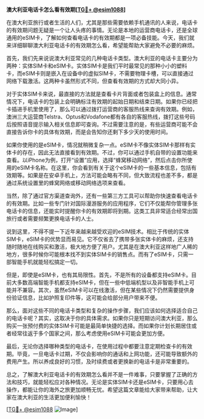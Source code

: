 **澳大利亚电话卡怎么看有效期[[TG💪+ @esim1088](https://t.me/s/esim1088)]**

在澳大利亚旅行或者生活的人们，尤其是那些需要依赖手机通讯的人来说，电话卡的有效期问题无疑是一个让人头疼的事情。无论是本地的运营商电话卡，还是全球通用的eSIM卡，了解如何查看电话卡的有效期都是一项必备技能。今天，我们就来详细聊聊澳大利亚电话卡的有效期怎么看，希望能帮助大家避免不必要的麻烦。

首先，我们先来说说澳大利亚常见的几种电话卡类型。澳大利亚的电话卡主要分为两种：实体SIM卡和eSIM卡。实体SIM卡是我们平时最常见的那种小小的塑料卡，而eSIM卡则是嵌入在设备中的虚拟SIM卡，不需要物理卡槽，可以直接通过网络下载激活。这两种卡虽然形式不同，但查看有效期的方式却大同小异。

对于实体SIM卡来说，最直接的方法就是查看卡片背面或者包装盒上的信息。通常情况下，电话卡的包装上会明确标注有效期的起始日期和结束日期。如果你已经把卡插进手机里使用了，那么可以通过拨打运营商的客服热线来查询有效期。例如，澳洲三大运营商Telstra、Optus和Vodafone都有各自的客服热线，拨打这些号码后按照语音提示输入相关信息即可查询。不过需要注意的是，有些运营商可能不会直接告诉你卡的具体有效期，而是会告知你还剩下多少天的使用时间。

如果你使用的是eSIM卡，情况就稍微复杂一点。eSIM卡不像实体SIM卡那样有实体卡的存在，因此无法直接看到有效期。不过，你可以通过手机自带的设置功能来查看。以iPhone为例，打开“设置”应用，选择“蜂窝移动网络”，然后点击你所使用的eSIM卡名称。在这里，你会看到有关于这个eSIM卡的一些基本信息，包括有效期等。如果是在安卓手机上，方法可能会略有不同，但大致流程也差不多，都是通过系统设置里的蜂窝网络或移动网络选项来查看。

当然，除了通过官方渠道查询外，还有一些第三方工具可以帮助你快速查看电话卡的有效期。比如一些专门针对国际漫游服务的应用程序，它们不仅能帮你管理多张电话卡的信息，还能实时提醒你卡的有效期即将到期。这类工具非常适合经常出国旅行或者需要频繁更换电话卡的人士。

说到这里，不得不提一下近年来越来越受欢迎的eSIM技术。相比于传统的实体SIM卡，eSIM卡的优势显而易见。它不仅省去了携带多张实体卡的麻烦，还支持随时随地在线购买和激活，极大地方便了用户。尤其是在澳大利亚这样地广人稀的地方，很多时候你可能根本找不到实体SIM卡的销售点。而有了eSIM卡，只需一部智能手机就能轻松搞定一切。

但是，即使是eSIM卡，也有其局限性。首先，不是所有的设备都支持eSIM卡。目前大多数高端智能手机都支持eSIM卡，但在一些中低端机型以及非智能手机上可能并不兼容。其次，虽然eSIM卡可以在线激活，但在某些情况下仍然需要提供身份验证信息，比如护照复印件等，这可能会给部分用户带来不便。

那么，面对这些不同的电话卡类型和复杂的操作步骤，我们应该如何选择适合自己的电话卡呢？其实，这取决于你的具体需求。如果你只是短期访问澳大利亚，那么购买一张预付费的实体SIM卡可能是最简单快捷的选择。而如果你计划长期居住或者经常往返于多个国家之间，那么考虑使用eSIM卡可能会更加方便。

最后，无论你选择哪种类型的电话卡，在使用过程中都要注意定期检查卡的有效期。毕竟，一旦电话卡过期，不仅会影响你的通话和上网功能，还可能导致额外的费用产生。所以养成良好的习惯，及时续费或者更换新的电话卡是非常重要的。

总之，了解澳大利亚电话卡的有效期怎么看并不是一件难事，只要掌握了正确的方法和技巧，就能轻松应对各种情况。无论是实体SIM卡还是eSIM卡，只要用心去操作，都能让你的海外之旅更加顺畅无忧。希望这篇文章能给大家带来帮助，让大家在澳大利亚的生活更加便利愉快！

[[TG💪+ @esim1088](https://t.me/s/esim1088) ![Image](https://i.postimg.cc/4NQfJmqS/Snipaste-2025-05-13-00-14-12.png)]